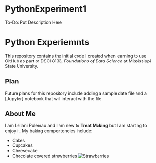 # PythonExperiment1
To-Do: Put Description Here
# Python Experiemnts 
This repository contains the initial code I created when learning to use GitHub as part of DSCI 8133, *Foundations of Data Science* at Mississippi State University.
## Plan
Future plans for this repository include adding a sample date file and a [Jupyter] notebook that will interact with the file
## About Me
I am Leilani Pulemau and I am new to **Treat Making**  but I am starting to enjoy it.
My baking compentencies include: 
- Cakes
- Cupcakes
- Cheesecake
- Chocolate covered strawberries
![Strawberries](https://github.com/user-attachments/assets/6f23175a-e673-48a4-9768-9188c0d8ab6f)
